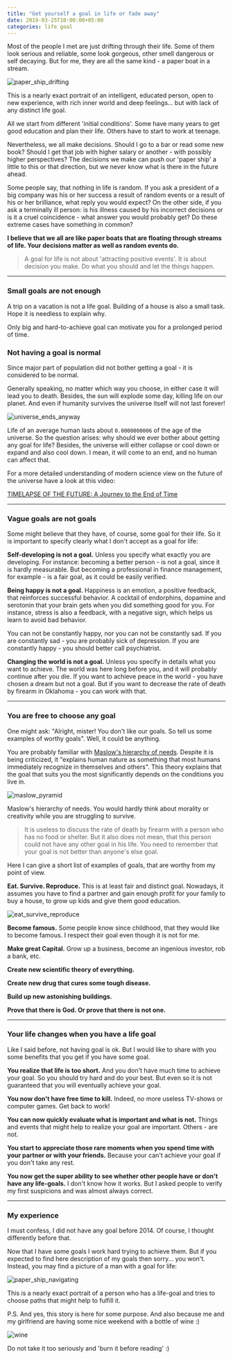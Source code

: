 ```yaml
---
title: "Get yourself a goal in life or fade away"
date: 2019-03-25T10:00:00+05:00
categories: life goal
---
```


Most of the people I met are just drifting through their life.
Some of them look serious and reliable, some look gorgeous,
other smell dangerous or self decaying.
But for me, they are all the same kind - a paper boat in a stream.

![paper_ship_drifting](/assets/img/goal_paper_ship_drifting.jpg)

This is a nearly exact portrait of an intelligent, educated person,
open to new experience, with rich inner world and deep feelings...
but with lack of any distinct life goal.

All we start from different 'initial conditions'.
Some have many years to get good education and plan their life.
Others have to start to work at teenage.

Nevertheless, we all make decisions.
Should I go to a bar or read some new book?
Should I get that job with higher salary or another - with possibly higher perspectives?
The decisions we make can push our 'paper ship' a little to this or that direction,
but we never know what is there in the future ahead.

Some people say, that nothing in life is random.
If you ask a president of a big company was his or her success a result of random events
or a result of his or her brilliance, what reply you would expect?
On the other side, if you ask a terminally ill person:
is his illness caused by his incorrect decisions or is it a cruel coincidence -
what answer you would probably get?
Do these extreme cases have something in common?

**I believe that we all are like paper boats that are floating through streams of life.
Your decisions matter as well as random events do.**

> A goal for life is not about 'attracting positive events'.
> It is about decision you make.
> Do what you should and let the things happen.

---

### Small goals are not enough

A trip on a vacation is not a life goal.
Building of a house is also a small task.
Hope it is needless to explain why.

Only big and hard-to-achieve goal can motivate you for a prolonged period of time.

### Not having a goal is normal

Since major part of population did not bother getting a goal - it is considered to be normal.

Generally speaking, no matter which way you choose, in either case it will lead you to death.
Besides, the sun will explode some day, killing life on our planet.
And even if humanity survives the universe itself will not last forever!

![universe_ends_anyway](/assets/img/goal_universe_ends_anyway.png)

Life of an average human lasts about `0.0000000006` of the age of the universe.
So the question arises: why should we ever bother about getting any goal for life?
Besides, the universe will either collapse or cool down or expand and also cool down.
I mean, it will come to an end, and no human can affect that.

For a more detailed understanding of modern science view on the future of the universe
have a look at this video:

[TIMELAPSE OF THE FUTURE: A Journey to the End of Time](https://youtu.be/uD4izuDMUQA)

---

### Vague goals are not goals

Some might believe that they have, of course, some goal for their life.
So it is important to specify clearly what I don't accept as a goal for life:

**Self-developing is not a goal.**
Unless you specify what exactly you are developing.
For instance: becoming a better person - is not a goal, since it is hardly measurable.
But becoming a professional in finance management, for example - is a fair goal, as it could be easily verified.

**Being happy is not a goal.**
Happiness is an emotion, a positive feedback, that reinforces successful behavior.
A cocktail of endorphins, dopamine and serotonin that your brain gets when you did something good for you.
For instance, stress is also a feedback, with a negative sign, which helps us learn to avoid bad behavior.

You can not be constantly happy, nor you can not be constantly sad.
If you are constantly sad - you are probably sick of depression.
If you are constantly happy - you should better call psychiatrist.

**Changing the world is not a goal.**
Unless you specify in details what you want to achieve.
The world was here long before you, and it will probably continue after you die.
If you want to achieve peace in the world - you have chosen a dream but not a goal.
But if you want to decrease the rate of death by firearm in Oklahoma - you can work with that.

---

### You are free to choose any goal

One might ask:
"Alright, mister! You don't like our goals. So tell us some examples of worthy goals".
Well, it could be anything.

You are probably familiar with
[Maslow's hierarchy of needs](https://en.wikipedia.org/wiki/Maslow's_hierarchy_of_needs).
Despite it is being criticized,
it "explains human nature as something that most humans immediately recognize in themselves and others".
This theory explains that the goal that suits you the most significantly depends on the conditions you live in.

![maslow_pyramid](/assets/img/goal_maslow_pyramid.png)

Maslow's hierarchy of needs.
You would hardly think about morality or creativity while you are struggling to survive.

> It is useless to discuss the rate of death by firearm with a person who has no food or shelter.
> But it also does not mean, that this person could not have any other goal in his life.
> You need to remember that your goal is not better than anyone's else goal.

Here I can give a short list of examples of goals, that are worthy from my point of view.

**Eat. Survive. Reproduce.**
This is at least fair and distinct goal.
Nowadays, it assumes you have to find a partner and gain enough profit for your family to buy a house,
to grow up kids and give them good education.

![eat_survive_reproduce](/assets/img/goal_eat_survive_reproduce.jpg)

**Become famous.**
Some people know since childhood, that they would like to become famous.
I respect their goal even though it is not for me.

**Make great Capital.**
Grow up a business, become an ingenious investor, rob a bank, etc.

**Create new scientific theory of everything.**

**Create new drug that cures some tough disease.**

**Build up new astonishing buildings.**

**Prove that there is God. Or prove that there is not one.**

---

### Your life changes when you have a life goal

Like I said before, not having goal is ok.
But I would like to share with you some benefits that you get if you have some goal.

**You realize that life is too short.**
And you don't have much time to achieve your goal.
So you should try hard and do your best.
But even so it is not guaranteed that you will eventually achieve your goal.

**You now don't have free time to kill.**
Indeed, no more useless TV-shows or computer games.
Get back to work!

**You can now quickly evaluate what is important and what is not.**
Things and events that might help to realize your goal are important.
Others - are not.

**You start to appreciate those rare moments when you spend time with your partner or with your friends.**
Because your can't achieve your goal if you don't take any rest.

**You now get the super ability to see whether other people have or don't have any life-goals.**
I don't know how it works.
But I asked people to verify my first suspicions and was almost always correct.

---

### My experience

I must confess, I did not have any goal before 2014.
Of course, I thought differently before that.

Now that I have some goals I work hard trying to achieve them.
But if you expected to find here description of my goals then sorry... you won't.
Instead, you may find a picture of a man with a goal for life:

![paper_ship_navigating](/assets/img/goal_paper_ship_navigating.jpg)

This is a nearly exact portrait of a person who has a life-goal
and tries to choose paths that might help to fulfill it.

P.S. And yes, this story is here for some purpose.
And also because me and my girlfriend are having some nice weekend with a bottle of wine :)

![wine](/assets/img/goal_wine.jpg)

Do not take it too seriously and 'burn it before reading' :)
